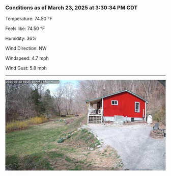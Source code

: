 ### Conditions as of March 23, 2025 at 3:30:34 PM CDT 

Temperature: 74.50 &deg;F

Feels like: 74.50 &deg;F

Humidity: 36%

Wind Direction: NW

Windspeed: 4.7 mph

Wind Gust: 5.8 mph

---

<img src="./images/latest.jpeg"/>

